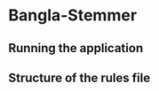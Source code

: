 Bangla-Stemmer
==============

Running the application
-----------------------

Structure of the rules file
---------------------------

